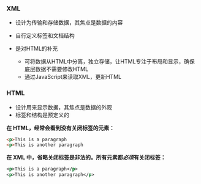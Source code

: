 ### XML

- 设计为传输和存储数据，其焦点是数据的内容
- 自行定义标签和文档结构
- 是对HTML的补充

	- 可将数据从HTML中分离，独立存储，让HTML专注于布局和显示，确保底层数据不需要修改HTML
	- 通过JavaScript来读取XML，更新HTML

### HTML

- 设计用来显示数据，其焦点是数据的外观
- 标签和结构是预定义的



**在 HTML，经常会看到没有关闭标签的元素：**

```html
<p>This is a paragraph
<p>This is another paragraph
```

**在 XML 中，省略关闭标签是非法的。所有元素都*必须*有关闭标签：**

```xml
<p>This is a paragraph</p>
<p>This is another paragraph</p>
```